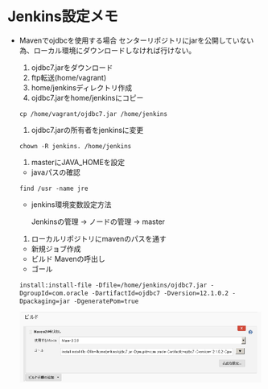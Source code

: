 # Jenkins設定メモ

* Mavenでojdbcを使用する場合
  センターリポジトリにjarを公開していない為、ローカル環境にダウンロードしなければ行けない。

  1. ojdbc7.jarをダウンロード
  1. ftp転送(home/vagrant)
  1. home/jenkinsディレクトリ作成
  1. ojdbc7.jarをhome/jenkinsにコピー
  ```
  cp /home/vagrant/ojdbc7.jar /home/jenkins
  ```
  1. ojdbc7.jarの所有者をjenkinsに変更
  ```
  chown -R jenkins. /home/jenkins
  ```
  1. masterにJAVA_HOMEを設定
    * javaパスの確認
    ```
    find /usr -name jre
    ```
    * jenkins環境変数設定方法

      Jenkinsの管理 → ノードの管理 → master
  1. ローカルリポジトリにmavenのパスを通す

    * 新規ジョブ作成
    * ビルド Mavenの呼出し
    * ゴール
    ```
    install:install-file -Dfile=/home/jenkins/ojdbc7.jar -DgroupId=com.oracle -DartifactId=ojdbc7 -Dversion=12.1.0.2 -Dpackaging=jar -DgeneratePom=true
    ```
    ![ビルド](image/maven_ojdbc.png "ビルド")
